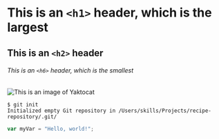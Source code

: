 # This is an `<h1>` header, which is the largest

## This is an `<h2>` header

###### This is an `<h6>` header, which is the smallest

![ This is an image of Yaktocat](https://octodex.github.com/images/yaktocat.png)

```
$ git init
Initialized empty Git repository in /Users/skills/Projects/recipe-repository/.git/
```

``` javascript
var myVar = "Hello, world!";
```
